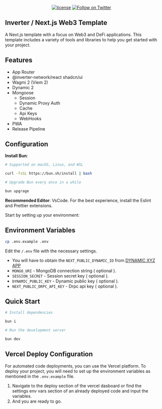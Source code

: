 <div align="center">

[![license](https://img.shields.io/badge/License-LGPL%20v3-blue)](/LICENSE.md)
[![Follow on Twitter](https://img.shields.io/twitter/follow/inverternetwork.svg?label=follow+INVERTER)](https://twitter.com/inverternetwork)

</div>

## Inverter / Next.js Web3 Template

A Next.js template with a focus on Web3 and DeFi applications. This template includes a variety of tools and libraries to help you get started with your project.

## Features

- App Router
- @inverter-network/react shadcn/ui
- Wagmi 2 (Viem 2)
- Dynamic 2
- Mongoose
  - Session
  - Dynamic Proxy Auth
  - Cache
  - Api Keys
  - WebHooks
- PWA
- Release Pipeline

## Configuration

**Install Bun**:

```bash
# Supported on macOS, Linux, and WSL

curl -fsSL https://bun.sh/install | bash

# Upgrade Bun every once in a while

bun upgrage

```

**Recommended Editor**: VsCode. For the best experience, install the Eslint and Prettier extensions.

Start by setting up your environment:

## Environment Variables

```bash
cp .env.example .env
```

Edit the `/.env` file with the necessary settings.

- You will have to obtain the `NEXT_PUBLIC_DYNAMIC_ID` from [DYNAMIC XYZ APP](https://app.dynamic.xyz/)
- `MONGO_URI` - MongoDB connection string ( optional ).
- `SESSION_SECRET` - Session secret key ( optional ).
- `DYNAMIC_PUBLIC_KEY` - Dynamic public key ( optional ).
- `NEXT_PUBLIC_DRPC_API_KEY` - Drpc api key ( optional ).

## Quick Start

```bash
# Install dependencies

bun i

# Run the development server

bun dev
```

## Vercel Deploy Configuration

For automated code deployments, you can use the Vercel platform. To deploy your project, you will need to set up the environment variables as mentioned in the `.env.example` file.

1. Navigate to the deploy section of the vercel dasboard or find the settings env vars section of an already deployed code and input the variables.
2. And you are ready to go.
